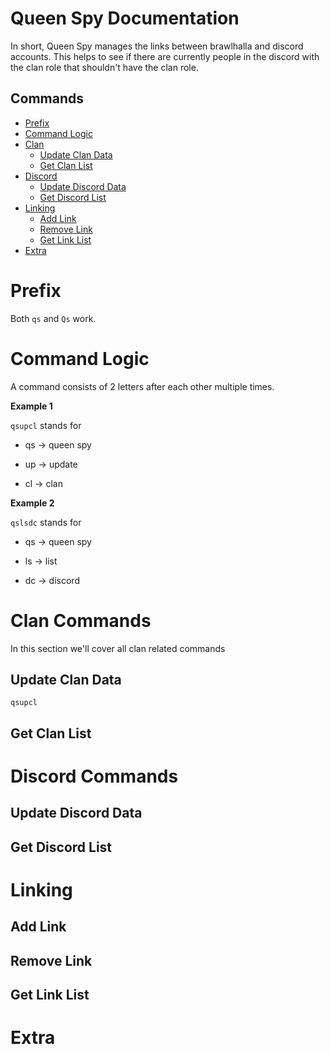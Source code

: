 # Queen Spy Documentation 
In short, Queen Spy manages the links between brawlhalla and discord accounts. This helps to see if there are currently people in the discord with the clan role that shouldn't have the clan role.

## Commands
- [Prefix](#prefix)
- [Command Logic](#command-logic)
- [Clan](#clan-commands)
  - [Update Clan Data](#update-clan-data)
  - [Get Clan List](#get-clan-list)
- [Discord](#discord-commands)
  - [Update Discord Data](#update-discord-data)
  - [Get Discord List](#get-discord-list)
- [Linking](#linking-commands)
  - [Add Link](#add-link)
  - [Remove Link](#remove-link)
  - [Get Link List](#get-link-list)
- [Extra](#extra-commands)

# Prefix
Both `qs` and `Qs` work.

# Command Logic
A command consists of 2 letters after each other multiple times.

**Example 1**

`qsupcl` stands for 

- qs -> queen spy

- up -> update

- cl -> clan

**Example 2**

`qslsdc` stands for

- qs -> queen spy

- ls -> list

- dc -> discord

# Clan Commands
In this section we'll cover all clan related commands

## Update Clan Data
`qsupcl` 

## Get Clan List

# Discord Commands

## Update Discord Data

## Get Discord List
  
# Linking

## Add Link

## Remove Link

## Get Link List

# Extra
